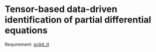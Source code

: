 # Tensor-based data-driven identification of partial differential equations

Requirement: [scikit_tt](https://github.com/PGelss/scikit_tt)
